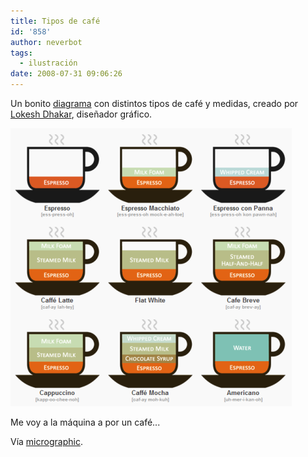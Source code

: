 ```yaml
---
title: Tipos de café
id: '858'
author: neverbot
tags:
  - ilustración
date: 2008-07-31 09:06:26
---
```


Un bonito [diagrama](http://www.lokeshdhakar.com/2007/08/20/an-illustrated-coffee-guide/) con distintos tipos de café y medidas, creado por [Lokesh Dhakar](http://www.lokeshdhakar.com/), diseñador gráfico.

![Tipos de café](./tipos-de-cafe/tipos-de-cafe.png "Tipos de café")

Me voy a la máquina a por un café...

Vía [micrographic](http://www.micrographic.net/post/506/necesito-un-cafe).